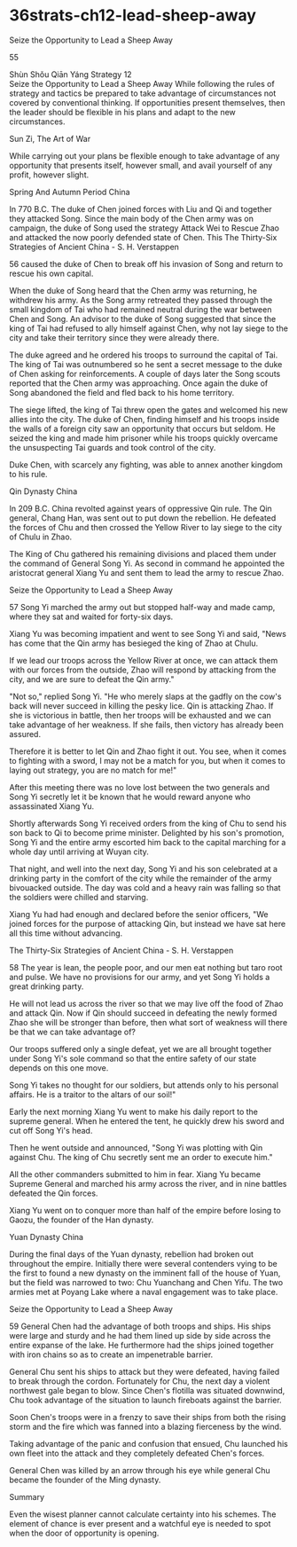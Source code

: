 # 36strats-ch12-lead-sheep-away

Seize the Opportunity to Lead a Sheep Away 
 
55 
 
Shùn Shǒu Qiān Yáng 
Strategy 12                                                   
Seize the Opportunity to Lead a Sheep Away 
While following the rules of strategy and tactics be prepared 
to take advantage of circumstances not covered by 
conventional thinking. If opportunities present themselves, 
then the leader should be flexible in his plans and adapt to 
the new circumstances. 
 
Sun Zi, The Art of War 
 
While carrying out your plans be flexible enough to take advantage of 
any opportunity that presents itself, however small, and avail yourself 
of any profit, however slight. 
 
Spring And Autumn Period China 
 
In 770 B.C. The duke of Chen joined forces with Liu and Qi and 
together they attacked Song. Since the main body of the Chen army 
was on campaign, the duke of Song used the strategy Attack Wei to 
Rescue Zhao and attacked the now poorly defended state of Chen. This 
The Thirty-Six Strategies of Ancient China - S. H. Verstappen 
 
56 
caused the duke of Chen to break off his invasion of Song and return to 
rescue his own capital. 
 
When the duke of Song heard that the Chen army was returning, he 
withdrew his army. As the Song army retreated they passed through the 
small kingdom of Tai who had remained neutral during the war 
between Chen and Song. An advisor to the duke of Song suggested that 
since the king of Tai had refused to ally himself against Chen, why not 
lay siege to the city and take their territory since they were already 
there. 
 
The duke agreed and he ordered his troops to surround the capital of 
Tai. The king of Tai was outnumbered so he sent a secret message to 
the duke of Chen asking for reinforcements. A couple of days later the 
Song scouts reported that the Chen army was approaching. Once again 
the duke of Song abandoned the field and fled back to his home 
territory. 
 
The siege lifted, the king of Tai threw open the gates and welcomed his 
new allies into the city. The duke of Chen, finding himself and his 
troops inside the walls of a foreign city saw an opportunity that occurs 
but seldom. He seized the king and made him prisoner while his troops 
quickly overcame the unsuspecting Tai guards and took control of the 
city.  
 
Duke Chen, with scarcely any fighting, was able to annex another 
kingdom to his rule. 
 
Qin Dynasty China 
 
In 209 B.C. China revolted against years of oppressive Qin rule. The 
Qin general, Chang Han, was sent out to put down the rebellion. He 
defeated the forces of Chu and then crossed the Yellow River to lay 
siege to the city of Chulu in Zhao.  
 
The King of Chu gathered his remaining divisions and placed them 
under the command of General Song Yi. As second in command he 
appointed the aristocrat general Xiang Yu and sent them to lead the 
army to rescue Zhao. 
 
Seize the Opportunity to Lead a Sheep Away 
 
57 
Song Yi marched the army out but stopped half-way and made camp, 
where they sat and waited for forty-six days.  
 
Xiang Yu was becoming impatient and went to see Song Yi and said, 
"News has come that the Qin army has besieged the king of Zhao at 
Chulu.  
 
If we lead our troops across the Yellow River at once, we can attack 
them with our forces from the outside, Zhao will respond by attacking 
from the city, and we are sure to defeat the Qin army." 
  
"Not so," replied Song Yi. "He who merely slaps at the gadfly on the 
cow's back will never succeed in killing the pesky lice. Qin is attacking 
Zhao. If she is victorious in battle, then her troops will be exhausted 
and we can take advantage of her weakness. If she fails, then victory 
has already been assured.  
 
Therefore it is better to let Qin and Zhao fight it out. You see, when it 
comes to fighting with a sword, I may not be a match for you, but when 
it comes to laying out strategy, you are no match for me!" 
 
After this meeting there was no love lost between the two generals and 
Song Yi secretly let it be known that he would reward anyone who 
assassinated Xiang Yu. 
 
Shortly afterwards Song Yi received orders from the king of Chu to 
send his son back to Qi to become prime minister. Delighted by his 
son's promotion, Song Yi and the entire army escorted him back to the 
capital marching for a whole day until arriving at Wuyan city.  
 
That night, and well into the next day, Song Yi and his son celebrated 
at a drinking party in the comfort of the city while the remainder of the 
army bivouacked outside. The day was cold and a heavy rain was 
falling so that the soldiers were chilled and starving. 
 
Xiang Yu had had enough and declared before the senior officers, "We 
joined forces for the purpose of attacking Qin, but instead we have sat 
here all this time without advancing.  
 
The Thirty-Six Strategies of Ancient China - S. H. Verstappen 
 
58 
The year is lean, the people poor, and our men eat nothing but taro 
root and pulse. We have no provisions for our army, and yet Song Yi 
holds a great drinking party.  
 
He will not lead us across the river so that we may live off the food of 
Zhao and attack Qin. Now if Qin should succeed in defeating the newly 
formed Zhao she will be stronger than before, then what sort of 
weakness will there be that we can take advantage of?  
 
Our troops suffered only a single defeat, yet we are all brought 
together under Song Yi's sole command so that the entire safety of our 
state depends on this one move.  
 
Song Yi takes no thought for our soldiers, but attends only to his 
personal affairs. He is a traitor to the altars of our soil!" 
 
Early the next morning Xiang Yu went to make his daily report to the 
supreme general. When he entered the tent, he quickly drew his sword 
and cut off Song Yi's head.  
 
Then he went outside and announced, "Song Yi was plotting with Qin 
against Chu. The king of Chu secretly sent me an order to execute 
him."  
 
All the other commanders submitted to him in fear. Xiang Yu became 
Supreme General and marched his army across the river, and in nine 
battles defeated the Qin forces.  
 
Xiang Yu went on to conquer more than half of the empire before 
losing to Gaozu, the founder of the Han dynasty. 
 
Yuan Dynasty China 
 
During the final days of the Yuan dynasty, rebellion had broken out 
throughout the empire. Initially there were several contenders vying to 
be the first to found a new dynasty on the imminent fall of the house of 
Yuan, but the field was narrowed to two: Chu Yuanchang and Chen 
Yifu. The two armies met at Poyang Lake where a naval engagement 
was to take place. 
 
Seize the Opportunity to Lead a Sheep Away 
 
59 
General Chen had the advantage of both troops and ships. His ships 
were large and sturdy and he had them lined up side by side across the 
entire expanse of the lake. He furthermore had the ships joined together 
with iron chains so as to create an impenetrable barrier.  
 
General Chu sent his ships to attack but they were defeated, having 
failed to break through the cordon. Fortunately for Chu, the next day a 
violent northwest gale began to blow. Since Chen's flotilla was situated 
downwind, Chu took advantage of the situation to launch fireboats 
against the barrier.  
 
Soon Chen's troops were in a frenzy to save their ships from both the 
rising storm and the fire which was fanned into a blazing fierceness by 
the wind.  
 
Taking advantage of the panic and confusion that ensued, Chu launched 
his own fleet into the attack and they completely defeated Chen's 
forces.  
 
General Chen was killed by an arrow through his eye while general 
Chu became the founder of the Ming dynasty. 
 
Summary 
 
Even the wisest planner cannot calculate certainty into his schemes. 
The element of chance is ever present and a watchful eye is needed to 
spot when the door of opportunity is opening.  
 
 
